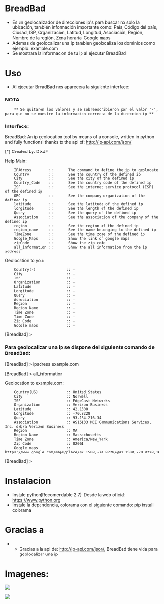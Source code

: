 # BreadBad

* Es un geolocalizador de direcciones ip's para buscar no solo la ubicación, también información importante como: País, Código del país, Ciudad, ISP, Organización, Latitud, Longitud, Asociación, Región, Nombre de la región, Zona horaria, Google maps
* Ademas de geolocalizar una ip tambien geolocaliza los dominios como ejemplo: example.com
* Se mostrara la informacion de tu ip al ejecutar BreadBad

# Uso

* Al ejecutar BreadBad nos aparecera la siguiente interface:

### NOTA: 
        ** Se quitaron los valores y se sobreescribieron por el valor '-', para que no se muestre la informacion correcta de la direccion ip **

### Interface:

BreadBad: An ip geolocation tool by means of a console, written in python and fully functional thanks to the api of: http://ip-api.com/json/

[*] Created by: DtxdF

Help Main:

        IPAdress        ::       The command to define the ip to geolocate
        Country         ::       See the country of the defined ip
        City            ::       See the city of the defined ip
        Country_Code    ::       See the country code of the defined ip
        ISP             ::       See the internet service protocol (ISP) of the defined ip
        ORG             ::       See the company organization of the defined ip
        latitude        ::       See the latitude of the defined ip
        longitude       ::       See the length of the defined ip
        Query           ::       See the query of the defined ip
        Association     ::       See the association of the company of the defined ip
        region          ::       See the region of the defined ip
        region_name     ::       See the name belonging to the defined ip
        TimeZone        ::       See the time zone of the defined ip
        Google_Maps     ::       Show the link of google maps
        zipCode         ::       Show the zip code
        all_information ::       Show the all information from the ip address


Geolocation to you:


        Country(-)              :: -
        City                    :: -
        ISP                     :: -
        Organization            :: -
        Latitude                :: -
        Longitude               :: -
        Query                   :: -
        Association             :: -
        Region                  :: -
        Region Name             :: -
        Time Zone               :: -
        Time Zone               :: -
        Zip Code                :: -
        Google maps             :: -


[BreadBad] >

### Para geolocalizar una ip se dispone del siguiente comando de BreadBad:

[BreadBad] > ipadress example.com

[BreadBad] > all_information


Geolocation to example.com:



        Country(US)             :: United States
        City                    :: Norwell
        ISP                     :: EdgeCast Networks
        Organization            :: Verizon Business
        Latitude                :: 42.1508
        Longitude               :: -70.8228
        Query                   :: 93.184.216.34
        Association             :: AS15133 MCI Communications Services, Inc. d/b/a Verizon Business
        Region                  :: MA
        Region Name             :: Massachusetts
        Time Zone               :: America/New_York
        Zip Code                :: 02061
        Google maps             :: https://www.google.com/maps/place/42.1508,-70.8228/@42.1508,-70.8228,16z


[BreadBad] >

# Instalacion

* Instale python(Recomendable 2.7), Desde la web oficial: https://www.python.org
* Instale la dependencia, colorama con el siguiente comando: pip install colorama

# Gracias a

* - Gracias a la api de: http://ip-api.com/json/, BreadBad tiene vida para geolocalizar una ip

# Imagenes:

![](https://i.imgur.com/pwQhMtg.png)

![](https://i.imgur.com/drWDU5R.png)
